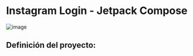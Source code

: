 # Instagram Login - Jetpack Compose
![image](https://github.com/user-attachments/assets/f97a5579-272f-4f58-a433-12a5e1aebf5c)

## Definición del proyecto:

### 
